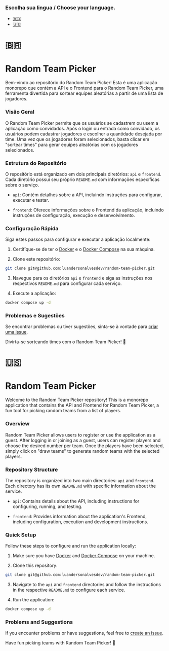 ### Escolha sua lingua / Choose your language.
- [🇧🇷](#🇧🇷)
- [🇺🇸](#🇺🇸)

# 🇧🇷
# Random Team Picker

Bem-vindo ao repositório do Random Team Picker! Esta é uma aplicação monorepo que contém a API e o Frontend para o Random Team Picker, uma ferramenta divertida para sortear equipes aleatórias a partir de uma lista de jogadores.

### Visão Geral
O Random Team Picker permite que os usuários se cadastrem ou usem a aplicação como convidados. Após o login ou entrada como convidado, os usuários podem cadastrar jogadores e escolher a quantidade desejada por time. Uma vez que os jogadores foram selecionados, basta clicar em "sortear times" para gerar equipes aleatórias com os jogadores selecionados.

### Estrutura do Repositório
O repositório está organizado em dois principais diretórios: `api` e `frontend`. Cada diretório possui seu próprio `README.md` com informações específicas sobre o serviço.

- `api`: Contém detalhes sobre a API, incluindo instruções para configurar, executar e testar.

- `frontend`: Oferece informações sobre o Frontend da aplicação, incluindo instruções de configuração, execução e desenvolvimento.

### Configuração Rápida
Siga estes passos para configurar e executar a aplicação localmente:

1. Certifíque-se de ter o [Docker](https://www.docker.com/) e o [Docker Compose](https://docs.docker.com/compose/) na sua máquina.

2. Clone este repositório:
```bash
git clone git@github.com:luandersonalvesdev/random-team-picker.git
```

3. Navegue para os diretórios `api` e `frontend` e siga as instruções nos respectivos `README.md` para configurar cada serviço.

4. Execute a aplicação:
```bash
docker compose up -d
```

### Problemas e Sugestões
Se encontrar problemas ou tiver sugestões, sinta-se à vontade para [criar uma issue](https://github.com/luandersonalvesdev/random-team-picker/issues).

Divirta-se sorteando times com o Random Team Picker! 🎉

# 🇺🇸

# Random Team Picker

Welcome to the Random Team Picker repository! This is a monorepo application that contains the API and Frontend for Random Team Picker, a fun tool for picking random teams from a list of players.

### Overview
Random Team Picker allows users to register or use the application as a guest. After logging in or joining as a guest, users can register players and choose the desired number per team. Once the players have been selected, simply click on "draw teams" to generate random teams with the selected players.

### Repository Structure
The repository is organized into two main directories: `api` and `frontend`. Each directory has its own `README.md` with specific information about the service.

- `api`: Contains details about the API, including instructions for configuring, running, and testing.

- `frontend`: Provides information about the application's Frontend, including configuration, execution and development instructions.

### Quick Setup
Follow these steps to configure and run the application locally:

1. Make sure you have [Docker](https://www.docker.com/) and [Docker Compose](https://docs.docker.com/compose/) on your machine.

2. Clone this repository:
```bash
git clone git@github.com:luandersonalvesdev/random-team-picker.git
```

3. Navigate to the `api` and `frontend` directories and follow the instructions in the respective `README.md` to configure each service.

4. Run the application:
```bash
docker compose up -d
```

### Problems and Suggestions
If you encounter problems or have suggestions, feel free to [create an issue](https://github.com/luandersonalvesdev/random-team-picker/issues).

Have fun picking teams with Random Team Picker! 🎉